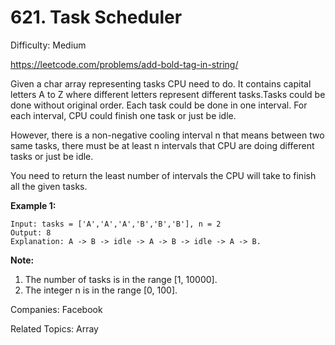 # 621. Task Scheduler

Difficulty: Medium

https://leetcode.com/problems/add-bold-tag-in-string/

Given a char array representing tasks CPU need to do. It contains capital letters A to Z where different letters represent different tasks.Tasks could be done without original order. Each task could be done in one interval. For each interval, CPU could finish one task or just be idle.

However, there is a non-negative cooling interval n that means between two same tasks, there must be at least n intervals that CPU are doing different tasks or just be idle.

You need to return the least number of intervals the CPU will take to finish all the given tasks.

**Example 1:**
```
Input: tasks = ['A','A','A','B','B','B'], n = 2
Output: 8
Explanation: A -> B -> idle -> A -> B -> idle -> A -> B.
```
**Note:**
1. The number of tasks is in the range [1, 10000].
2. The integer n is in the range [0, 100].

Companies: Facebook

Related Topics: Array
